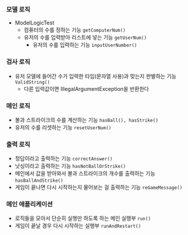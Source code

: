 
### 모델 로직
- ModelLogicTest
  - 컴퓨터의 수를 정하는 기능 `getComputerNum()`
  - 유저의 수를 입력받아 리스트에 넣는 기능 `getUserNum()`
    - 유저의 수를 입력하는 기능 `inputUserNumber()`

### 검사 로직
- 유저 모델에 들어간 수가 입력한 타입(문자열 사용)과 맞는지 판별하는 기능 `ValidString()`
  - 다른 입력값이면 IllegalArgumentException을 반환한다

### 메인 로직
- 볼과 스트라이크의 수를 계산하는 기능 `hasBall(), hasStrike()`
- 유저의 수를 리셋하는 기능 `resetUserNum()`

### 출력 로직
- 정답이라고 출력하는 기능 `correctAnswer()`
- 낫싱이라고 출력하는 기능 `hasNotBallOrStrike()`
- 메인에서 값을 받아와서 볼과 스트라이크의 개수를 출력하는 기능 `hasBallAndStrike()`
- 게임이 끝나면 다시 시작하는지 물어보는 걸 출력하는 기능 `reGameMessage()`

### 메인 애플리케이션
- 로직들을 모아서 단순히 실행만 하도록 하는 메인 실행부 `run()`
- 게임이 끝날 경우 다시 시작하는 실행부 `runAndRestart()`